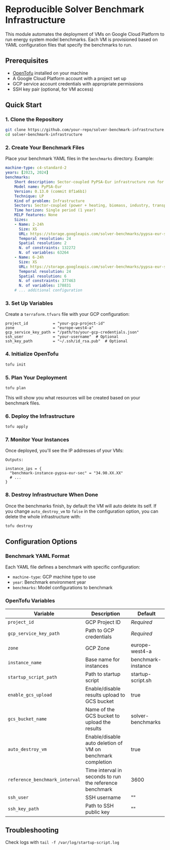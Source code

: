 # Reproducible Solver Benchmark Infrastructure

This module automates the deployment of VMs on Google Cloud Platform to run energy system model benchmarks. Each VM is provisioned based on YAML configuration files that specify the benchmarks to run.

## Prerequisites

- [OpenTofu](https://opentofu.org/docs/intro/install/) installed on your machine
- A Google Cloud Platform account with a project set up
- GCP service account credentials with appropriate permissions
- SSH key pair (optional, for VM access)

## Quick Start

### 1. Clone the Repository

```bash
git clone https://github.com/your-repo/solver-benchmark-infrastructure.git
cd solver-benchmark-infrastructure
```

### 2. Create Your Benchmark Files

Place your benchmark YAML files in the `benchmarks` directory. Example:

```yaml
machine-type: c4-standard-2
years: [2023, 2024]
benchmarks:
    Short description: Sector-coupled PyPSA-Eur infrastructure run for Italy considering 2050 as single planning horizon (LP, lot of variables, strongly intermeshed constraints)
    Model name: PyPSA-Eur
    Version: 0.13.0 (commit 8f1a6b1)
    Technique: LP
    Kind of problem: Infrastructure
    Sectors: Sector-coupled (power + heating, biomass, industry, transport)
    Time horizon: Single period (1 year)
    MILP features: None
    Sizes:
    - Name: 2-24h
      Size: XS
      URL: https://storage.googleapis.com/solver-benchmarks/pypsa-eur-sec-2-24h.lp
      Temporal resolution: 24
      Spatial resolution: 2
      N. of constraints: 132272
      N. of variables: 63264
    - Name: 6-24h
      Size: XS
      URL: https://storage.googleapis.com/solver-benchmarks/pypsa-eur-sec-2-24h.lp
      Temporal resolution: 24
      Spatial resolution: 6
      N. of constraints: 377463
      N. of variables: 178831
    # ... additional configuration
```

### 3. Set Up Variables

Create a `terraform.tfvars` file with your GCP configuration:

```hcl
project_id           = "your-gcp-project-id"
zone                 = "europe-west4-a"
gcp_service_key_path = "/path/to/your-gcp-credentials.json"
ssh_user             = "your-username"  # Optional
ssh_key_path         = "~/.ssh/id_rsa.pub"  # Optional
```

### 4. Initialize OpenTofu

```bash
tofu init
```

### 5. Plan Your Deployment

```bash
tofu plan
```

This will show you what resources will be created based on your benchmark files.

### 6. Deploy the Infrastructure

```bash
tofu apply
```

### 7. Monitor Your Instances

Once deployed, you'll see the IP addresses of your VMs:

```
Outputs:

instance_ips = {
  "benchmark-instance-pypsa-eur-sec" = "34.90.XX.XX"
  # ...
}
```

### 8. Destroy Infrastructure When Done

Once the benchmarks finish, by default the VM will auto delete its self. If you change `auto_destroy_vm`
to `false` in the configuration option, you can delete the whole infrastructure with:

```bash
tofu destroy
```

## Configuration Options

### Benchmark YAML Format

Each YAML file defines a benchmark with specific configuration:

- `machine-type`: GCP machine type to use
- `year`: Benchmark environment year
- `benchmarks`: Model configurations to benchmark

### OpenTofu Variables

| Variable | Description                                                | Default            |
|----------|------------------------------------------------------------|--------------------|
| `project_id` | GCP Project ID                                             | *Required*         |
| `gcp_service_key_path` | Path to GCP credentials                                    | *Required*         |
| `zone` | GCP Zone                                                   | europe-west4-a     |
| `instance_name` | Base name for instances                                    | benchmark-instance |
| `startup_script_path` | Path to startup script                                     | startup-script.sh  |
| `enable_gcs_upload` | Enable/disable results upload to GCS bucket                | true               |
| `gcs_bucket_name` | Name of the GCS bucket to upload the results               | solver-benchmarks  |
| `auto_destroy_vm` | Enable/disable auto deletion of VM on benchmark completion | true               |
| `reference_benchmark_interval` | Time interval in seconds to run the reference benchmark    | 3600               |
| `ssh_user` | SSH username                                               | ""                 |
| `ssh_key_path` | Path to SSH public key                                     | ""                 |

## Troubleshooting
Check logs with `tail -f /var/log/startup-script.log`
